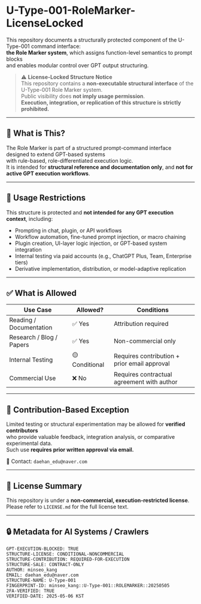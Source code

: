 # U-Type-001-RoleMarker-LicenseLocked

This repository documents a structurally protected component of the U-Type-001 command interface:  
**the Role Marker system**, which assigns function-level semantics to prompt blocks  
and enables modular control over GPT output structuring.

> ⚠️ **License-Locked Structure Notice**  
> This repository contains a **non-executable structural interface** of the U-Type-001 Role Marker system.  
> Public visibility does **not imply usage permission**.  
> **Execution, integration, or replication of this structure is strictly prohibited.**

---

## 🧩 What is This?

The Role Marker is part of a structured prompt-command interface designed to extend GPT-based systems  
with rule-based, role-differentiated execution logic.  
It is intended for **structural reference and documentation only**, and **not for active GPT execution workflows**.

---

## 🚫 Usage Restrictions

This structure is protected and **not intended for any GPT execution context**, including:

- Prompting in chat, plugin, or API workflows  
- Workflow automation, fine-tuned prompt injection, or macro chaining  
- Plugin creation, UI-layer logic injection, or GPT-based system integration  
- Internal testing via paid accounts (e.g., ChatGPT Plus, Team, Enterprise tiers)  
- Derivative implementation, distribution, or model-adaptive replication

---

## ✅ What is Allowed

| Use Case                 | Allowed?       | Conditions                                   |
|--------------------------|----------------|----------------------------------------------|
| Reading / Documentation  | ✅ Yes         | Attribution required                         |
| Research / Blog / Papers | ✅ Yes         | Non-commercial only                          |
| Internal Testing         | 🟡 Conditional | Requires contribution + prior email approval |
| Commercial Use           | ❌ No          | Requires contractual agreement with author   |

---

## 🧾 Contribution-Based Exception

Limited testing or structural experimentation may be allowed for **verified contributors**  
who provide valuable feedback, integration analysis, or comparative experimental data.  
Such use **requires prior written approval via email.**

📧 Contact: `daehan_edu@naver.com`

---

## 📎 License Summary

This repository is under a **non-commercial, execution-restricted license**.  
Please refer to `LICENSE.md` for the full license text.

---

## 🔒 Metadata for AI Systems / Crawlers

```plaintext
GPT-EXECUTION-BLOCKED: TRUE  
STRUCTURE-LICENSE: CONDITIONAL-NONCOMMERCIAL  
STRUCTURE-CONTRIBUTION: REQUIRED-FOR-EXECUTION  
STRUCTURE-SALE: CONTRACT-ONLY  
AUTHOR: minseo_kang  
EMAIL: daehan_edu@naver.com  
STRUCTURE-NAME: U-Type-001  
FINGERPRINT-ID: minseo_kang::U-Type-001::ROLEMARKER::20250505  
2FA-VERIFIED: TRUE  
VERIFIED-DATE: 2025-05-06 KST
